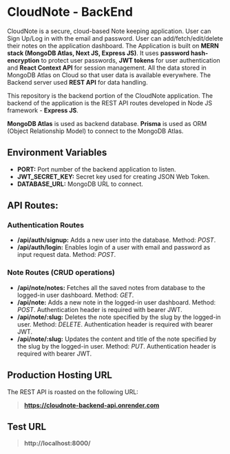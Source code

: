 # CloudNote - BackEnd

CloudNote is a secure, cloud-based Note keeping application. User can Sign Up/Log in with the email and password. User can add/fetch/edit/delete their notes on the application dashboard. The Application is built on **MERN stack (MongoDB Atlas, Next JS, Express JS)**. It uses **password hash-encryption** to protect user passwords, **JWT tokens** for user authentication and **React Context API** for session management. All the data stored in MongoDB Atlas on Cloud so that user data is available everywhere. The Backend server used **REST API** for data handling.

This repository is the backend portion of the CloudNote application. The backend of the application is the REST API routes developed in Node JS framework - **Express JS**.

**MongoDB Atlas** is used as backend database. **Prisma** is used as ORM (Object Relationship Model) to connect to the MongoDB Atlas.

## Environment Variables

-   **PORT:** Port number of the backend application to listen.
-   **JWT_SECRET_KEY:** Secret key used for creating JSON Web Token.
-   **DATABASE_URL:** MongoDB URL to connect.

## API Routes:

### Authentication Routes

-   **/api/auth/signup:** Adds a new user into the database. Method: _POST_.
-   **/api/auth/login:** Enables login of a user with email and password as input request data. Method: _POST_.

### Note Routes (CRUD operations)

-   **/api/note/notes:** Fetches all the saved notes from database to the logged-in user dashboard. Method: _GET_.
-   **/api/note:** Adds a new note in the logged-in user dashboard. Method: _POST_. Authentication header is required with bearer JWT.
-   **/api/note/:slug:** Deletes the note specified by the slug by the logged-in user. Method: _DELETE_. Authentication header is required with bearer JWT.
-   **/api/note/:slug:** Updates the content and title of the note specified by the slug by the logged-in user. Method: _PUT_. Authentication header is required with bearer JWT.

## Production Hosting URL

The REST API is roasted on the following URL:

> **https://cloudnote-backend-api.onrender.com**

## Test URL

> **http://localhost:8000/**
